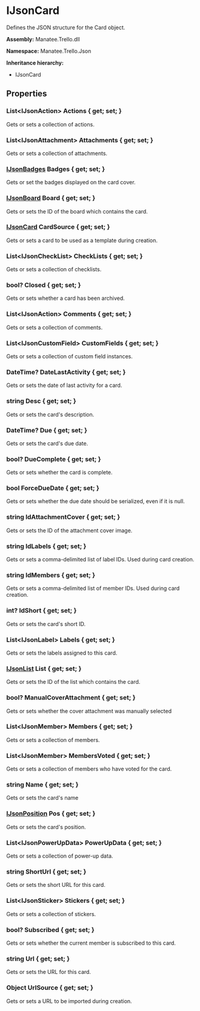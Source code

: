 # IJsonCard

Defines the JSON structure for the Card object.

**Assembly:** Manatee.Trello.dll

**Namespace:** Manatee.Trello.Json

**Inheritance hierarchy:**

- IJsonCard

## Properties

### List&lt;IJsonAction&gt; Actions { get; set; }

Gets or sets a collection of actions.

### List&lt;IJsonAttachment&gt; Attachments { get; set; }

Gets or sets a collection of attachments.

### [IJsonBadges](IJsonBadges#ijsonbadges) Badges { get; set; }

Gets or set the badges displayed on the card cover.

### [IJsonBoard](IJsonBoard#ijsonboard) Board { get; set; }

Gets or sets the ID of the board which contains the card.

### [IJsonCard](IJsonCard#ijsoncard) CardSource { get; set; }

Gets or sets a card to be used as a template during creation.

### List&lt;IJsonCheckList&gt; CheckLists { get; set; }

Gets or sets a collection of checklists.

### bool? Closed { get; set; }

Gets or sets whether a card has been archived.

### List&lt;IJsonAction&gt; Comments { get; set; }

Gets or sets a collection of comments.

### List&lt;IJsonCustomField&gt; CustomFields { get; set; }

Gets or sets a collection of custom field instances.

### DateTime? DateLastActivity { get; set; }

Gets or sets the date of last activity for a card.

### string Desc { get; set; }

Gets or sets the card&#39;s description.

### DateTime? Due { get; set; }

Gets or sets the card&#39;s due date.

### bool? DueComplete { get; set; }

Gets or sets whether the card is complete.

### bool ForceDueDate { get; set; }

Gets or sets whether the due date should be serialized, even if it is null.

### string IdAttachmentCover { get; set; }

Gets or sets the ID of the attachment cover image.

### string IdLabels { get; set; }

Gets or sets a comma-delimited list of label IDs. Used during card creation.

### string IdMembers { get; set; }

Gets or sets a comma-delimited list of member IDs. Used during card creation.

### int? IdShort { get; set; }

Gets or sets the card&#39;s short ID.

### List&lt;IJsonLabel&gt; Labels { get; set; }

Gets or sets the labels assigned to this card.

### [IJsonList](IJsonList#ijsonlist) List { get; set; }

Gets or sets the ID of the list which contains the card.

### bool? ManualCoverAttachment { get; set; }

Gets or sets whether the cover attachment was manually selected

### List&lt;IJsonMember&gt; Members { get; set; }

Gets or sets a collection of members.

### List&lt;IJsonMember&gt; MembersVoted { get; set; }

Gets or sets a collection of members who have voted for the card.

### string Name { get; set; }

Gets or sets the card&#39;s name

### [IJsonPosition](IJsonPosition#ijsonposition) Pos { get; set; }

Gets or sets the card&#39;s position.

### List&lt;IJsonPowerUpData&gt; PowerUpData { get; set; }

Gets or sets a collection of power-up data.

### string ShortUrl { get; set; }

Gets or sets the short URL for this card.

### List&lt;IJsonSticker&gt; Stickers { get; set; }

Gets or sets a collection of stickers.

### bool? Subscribed { get; set; }

Gets or sets whether the current member is subscribed to this card.

### string Url { get; set; }

Gets or sets the URL for this card.

### Object UrlSource { get; set; }

Gets or sets a URL to be imported during creation.

